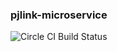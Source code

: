 ### pjlink-microservice

![Circle CI Build Status](https://circleci.com/gh/byuoitav/pjlink-microservice/tree/master.svg?style=shield)
